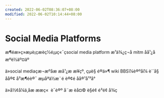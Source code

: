 ```yaml
---
created: 2022-06-02T08:36:07+08:00
modified: 2022-06-02T10:14:44+08:00
---
```


# Social Media Platforms

æ¶éæ»ç»æµè¡çæèç½é¡µç«¯çsocial media platform æ¹ä¾¿ç¬å mitm åå¹¿å æºè½äº¤äº

ä»social mediaçæ¬æºåæ æå¹¿æ­ æ¥çº¸ çµè§ é®ä»¶ wiki BBSï¼è®ºåï¼ è´´å§ åå®¢ å³æ¶éè®¯ æµåªä½æ¨é è®¢é åå®¹å¹³å°

ä»å½¢å¼ä¸åæ ææç«  è¯è®º å¨æ èå¤© è§é¢ é³é¢ å¾ç
